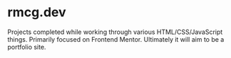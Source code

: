 # rmcg.dev

Projects completed while working through various HTML/CSS/JavaScript things. Primarily focused on Frontend Mentor. Ultimately it will aim to be a portfolio site.